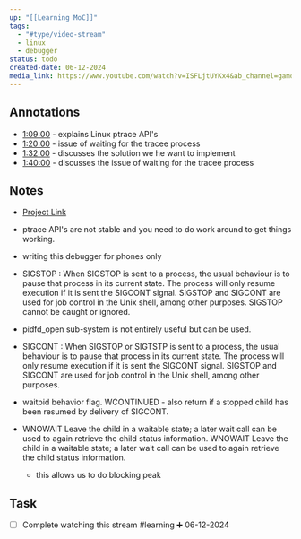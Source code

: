 ```yaml
---
up: "[[Learning MoC]]"
tags:
  - "#type/video-stream"
  - linux
  - debugger
status: todo
created-date: 06-12-2024
media_link: https://www.youtube.com/watch?v=ISFLjtUYKx4&ab_channel=gamozolabs
---
```


## Annotations

- [1:09:00]() - explains Linux ptrace API's
- [1:20:00]() - issue of waiting for the tracee process
- [1:32:00]() - discusses the  solution we he want to implement
- [1:40:00]() - discusses the issue of waiting for the tracee process

## Notes

- [Project Link](https://github.com/gamozolabs/lemonade/)

- ptrace API's are not stable and you need to do work around to get things working.
- writing this debugger for phones only
- SIGSTOP : When SIGSTOP is sent to a process, the usual behaviour is to pause that process in its current state. The process will only resume execution if it is sent the SIGCONT signal. SIGSTOP and SIGCONT are used for job control in the Unix shell, among other purposes. SIGSTOP cannot be caught or ignored.
- pidfd_open sub-system is not entirely useful but can be used.
- SIGCONT : When SIGSTOP or SIGTSTP is sent to a process, the usual behaviour is to pause that process in its current state. The process will only resume execution if it is sent the SIGCONT signal. SIGSTOP and SIGCONT are used for job control in the Unix shell, among other purposes.
- waitpid behavior flag. WCONTINUED - also return if a stopped child has been resumed by delivery of SIGCONT.
- WNOWAIT  Leave  the  child in a waitable state; a later wait call can be used to again retrieve the child status information. WNOWAIT Leave  the  child in a waitable state; a later wait call can be used to again retrieve the child status information.
	- this allows us to do blocking peak

## Task

- [ ] Complete watching this stream #learning ➕ 06-12-2024
